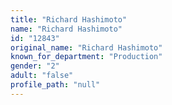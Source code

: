 ```yaml
---
title: "Richard Hashimoto"
name: "Richard Hashimoto"
id: "12843"
original_name: "Richard Hashimoto"
known_for_department: "Production"
gender: "2"
adult: "false"
profile_path: "null"
---
```

